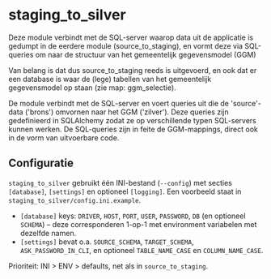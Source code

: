 # staging_to_silver

Deze module verbindt met de SQL-server waarop data uit de applicatie is gedumpt in de eerdere module (source_to_staging),
en vormt deze via SQL-queries om naar de structuur van het gemeentelijk gegevensmodel (GGM)

Van belang is dat dus source_to_staging reeds is uitgevoerd, en ook dat er een database is waar de (lege) tabellen
van het gemeentelijk gegevensmodel op staan (zie map: ggm_selectie).

De module verbindt met de SQL-server en voert queries uit die de 'source'-data ('brons') omvornen naar het GGM ('zilver').
Deze queries zijn gedefinieerd in SQLAlchemy zodat ze op verschillende typen SQL-servers kunnen werken.
De SQL-queries zijn in feite de GGM-mappings, direct ook in de vorm van uitvoerbare code.

## Configuratie

`staging_to_silver` gebruikt één INI-bestand (`--config`) met secties `[database]`, `[settings]` en optioneel `[logging]`.
Een voorbeeld staat in `staging_to_silver/config.ini.example`.

- `[database]` keys: `DRIVER`, `HOST`, `PORT`, `USER`, `PASSWORD`, `DB` (en optioneel `SCHEMA`) – deze corresponderen 1-op-1 met environment variabelen met dezelfde namen.
- `[settings]` bevat o.a. `SOURCE_SCHEMA`, `TARGET_SCHEMA`, `ASK_PASSWORD_IN_CLI`, en optioneel `TABLE_NAME_CASE` en `COLUMN_NAME_CASE`.

Prioriteit: INI > ENV > defaults, net als in `source_to_staging`.